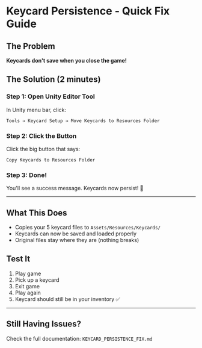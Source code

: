 # Keycard Persistence - Quick Fix Guide

## The Problem
**Keycards don't save when you close the game!**

## The Solution (2 minutes)

### Step 1: Open Unity Editor Tool
In Unity menu bar, click:
```
Tools → Keycard Setup → Move Keycards to Resources Folder
```

### Step 2: Click the Button
Click the big button that says:
```
Copy Keycards to Resources Folder
```

### Step 3: Done!
You'll see a success message. Keycards now persist! 🎉

---

## What This Does
- Copies your 5 keycard files to `Assets/Resources/Keycards/`
- Keycards can now be saved and loaded properly
- Original files stay where they are (nothing breaks)

## Test It
1. Play game
2. Pick up a keycard
3. Exit game
4. Play again
5. Keycard should still be in your inventory ✅

---

## Still Having Issues?
Check the full documentation: `KEYCARD_PERSISTENCE_FIX.md`
